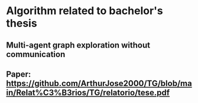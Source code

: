 # Algorithm related to bachelor's thesis
## Multi-agent graph exploration without communication

## Paper: https://github.com/ArthurJose2000/TG/blob/main/Relat%C3%B3rios/TG/relatorio/tese.pdf